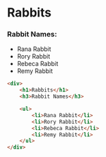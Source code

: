 # Rabbits

### Rabbit Names:
* Rana Rabbit
* Rory Rabbit
* Rebeca Rabbit
* Remy Rabbit

```html
<div>
    <h1>Rabbits</h1>
    <h3>Rabbit Names</h3>

    <ul>
        <li>Rana Rabbit</li>
        <li>Rory Rabbit</li>
        <li>Rebeca Rabbit</li>
        <li>Remy Rabbit</li>
    </ul>
</div>
```
